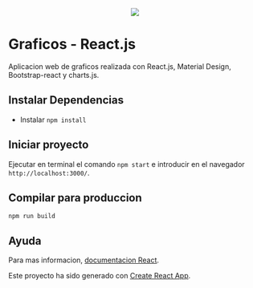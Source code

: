 <p align="center">
  <a href="https://www.buymeacoffee.com/cmurestudillos"><img src="https://img.buymeacoffee.com/button-api/?text=Buy me a coffee&emoji=&slug=cmurestudillos&button_colour=FFDD00&font_colour=000000&font_family=Cookie&outline_colour=000000&coffee_colour=ffffff"></a>
</p>

# Graficos - React.js

Aplicacion web de graficos realizada con React.js, Material Design, Bootstrap-react y charts.js.

## Instalar Dependencias
- Instalar `npm install`

## Iniciar proyecto
Ejecutar en terminal el comando `npm start` e introducir en el navegador `http://localhost:3000/`.

## Compilar para produccion
`npm run build`

## Ayuda
Para mas informacion, [documentacion React](https://reactjs.org/).

Este proyecto ha sido generado con [Create React App](https://github.com/facebook/create-react-app).
